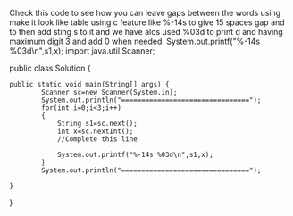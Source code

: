 Check this code to see how you can leave gaps between the words using make it look like table
using c feature like %-14s to give 15 spaces gap and to then add sting s to it 
and we have alos used %03d to print d and having maximum digit 3 and add 0 when needed.
System.out.printf("%-14s %03d\n",s1,x);
import java.util.Scanner;

public class Solution {

    public static void main(String[] args) {
            Scanner sc=new Scanner(System.in);
            System.out.println("================================");
            for(int i=0;i<3;i++)
            {
                String s1=sc.next();
                int x=sc.nextInt();
                //Complete this line
                
                System.out.printf("%-14s %03d\n",s1,x);
            }
            System.out.println("================================");

    }
}
